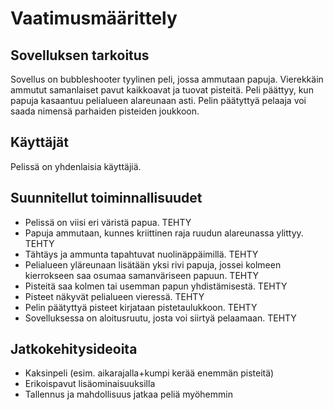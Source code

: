 # Vaatimusmäärittely

## Sovelluksen tarkoitus
Sovellus on bubbleshooter tyylinen peli, jossa ammutaan papuja. Vierekkäin ammutut samanlaiset pavut kaikkoavat ja tuovat pisteitä. Peli päättyy, kun papuja kasaantuu pelialueen alareunaan asti. Pelin päätyttyä pelaaja voi saada nimensä parhaiden pisteiden joukkoon. 

## Käyttäjät
Pelissä on yhdenlaisia käyttäjiä.

## Suunnitellut toiminnallisuudet
* Pelissä on viisi eri väristä papua. TEHTY
* Papuja ammutaan, kunnes kriittinen raja ruudun alareunassa ylittyy. TEHTY
* Tähtäys ja ammunta tapahtuvat nuolinäppäimillä. TEHTY
* Pelialueen yläreunaan lisätään yksi rivi papuja, jossei kolmeen kierrokseen saa osumaa samanväriseen papuun. TEHTY
* Pisteitä saa kolmen tai usemman papun yhdistämisestä. TEHTY
* Pisteet näkyvät pelialueen vieressä. TEHTY
* Pelin päätyttyä pisteet kirjataan pistetaulukkoon. TEHTY
* Sovelluksessa on aloitusruutu, josta voi siirtyä pelaamaan. TEHTY


## Jatkokehitysideoita
* Kaksinpeli (esim. aikarajalla+kumpi kerää enemmän pisteitä)
* Erikoispavut lisäominaisuuksilla
* Tallennus ja mahdollisuus jatkaa peliä myöhemmin



